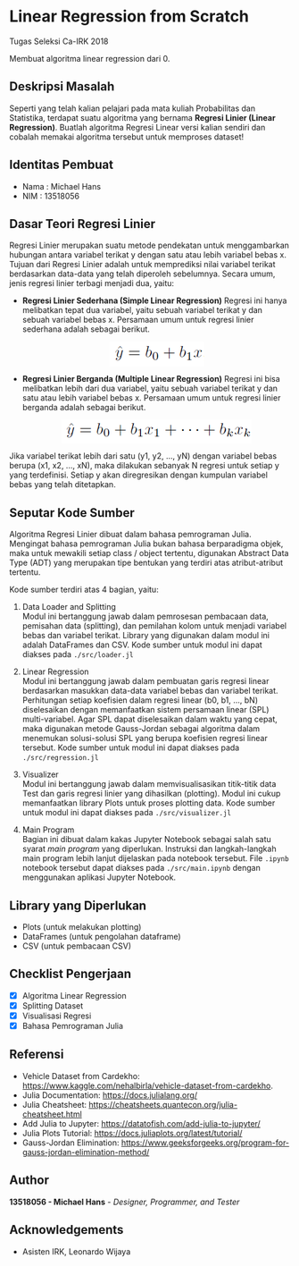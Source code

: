 # Linear Regression from Scratch
Tugas Seleksi Ca-IRK 2018

Membuat algoritma linear regression dari 0.

## Deskripsi Masalah
Seperti yang telah kalian pelajari pada mata kuliah Probabilitas dan Statistika, terdapat suatu algoritma yang bernama <b>Regresi Linier (Linear Regression)</b>. Buatlah algoritma Regresi Linear versi kalian sendiri dan cobalah memakai algoritma tersebut untuk memproses dataset!

## Identitas Pembuat
- Nama    : Michael Hans
- NIM     : 13518056

## Dasar Teori Regresi Linier
Regresi Linier merupakan suatu metode pendekatan untuk menggambarkan hubungan antara variabel terikat y dengan satu atau lebih variabel bebas x. Tujuan dari Regresi Linier adalah untuk memprediksi nilai variabel terikat berdasarkan data-data yang telah diperoleh sebelumnya. Secara umum, jenis regresi linier terbagi menjadi dua, yaitu:
- <b>Regresi Linier Sederhana (Simple Linear Regression)</b>
  Regresi ini hanya melibatkan tepat dua variabel, yaitu sebuah variabel terikat y dan sebuah variabel bebas x. Persamaan umum untuk regresi linier sederhana adalah sebagai berikut.
  <p align="center">
    <img align="center" src="assets/simple-regression.png"
  </p>

- <b>Regresi Linier Berganda (Multiple Linear Regression)</b>
  Regresi ini bisa melibatkan lebih dari dua variabel, yaitu sebuah variabel terikat y dan satu atau lebih variabel bebas x. Persamaan umum untuk regresi linier berganda adalah sebagai berikut.
  <p align="center">
    <img align="center" src="assets/multiple-regression.png"
  </p>

Jika variabel terikat lebih dari satu (y1, y2, ..., yN) dengan variabel bebas berupa (x1, x2, ..., xN), maka dilakukan sebanyak N regresi untuk setiap y yang terdefinisi. Setiap y akan diregresikan dengan kumpulan variabel bebas yang telah ditetapkan.

## Seputar Kode Sumber
Algoritma Regresi Linier dibuat dalam bahasa pemrograman Julia. Mengingat bahasa pemrograman Julia bukan bahasa berparadigma objek, maka untuk mewakili setiap class / object tertentu, digunakan Abstract Data Type (ADT) yang merupakan tipe bentukan yang terdiri atas atribut-atribut tertentu.

Kode sumber terdiri atas 4 bagian, yaitu:
1. Data Loader and Splitting<br>
   Modul ini bertanggung jawab dalam pemrosesan pembacaan data, pemisahan data (splitting), dan pemilahan kolom untuk menjadi variabel bebas dan variabel terikat. Library yang digunakan dalam modul ini adalah DataFrames dan CSV. Kode sumber untuk modul ini dapat diakses pada `./src/loader.jl`

2. Linear Regression<br>
   Modul ini bertanggung jawab dalam pembuatan garis regresi linear berdasarkan masukkan data-data variabel bebas dan variabel terikat. Perhitungan setiap koefisien dalam regresi linear (b0, b1, ..., bN) diselesaikan dengan memanfaatkan sistem persamaan linear (SPL) multi-variabel. Agar SPL dapat diselesaikan dalam waktu yang cepat, maka digunakan metode Gauss-Jordan sebagai algoritma dalam menemukan solusi-solusi SPL yang berupa koefisien regresi linear tersebut. Kode sumber untuk modul ini dapat diakses pada `./src/regression.jl`

3. Visualizer<br>
   Modul ini bertanggung jawab dalam memvisualisasikan titik-titik data Test dan garis regresi linier yang dihasilkan (plotting). Modul ini cukup memanfaatkan library Plots untuk proses plotting data. Kode sumber untuk modul ini dapat diakses pada `./src/visualizer.jl`

4. Main Program<br>
   Bagian ini dibuat dalam kakas Jupyter Notebook sebagai salah satu syarat *main program* yang diperlukan. Instruksi dan langkah-langkah main program lebih lanjut dijelaskan pada notebook tersebut. File `.ipynb` notebook tersebut dapat diakses pada `./src/main.ipynb` dengan menggunakan aplikasi Jupyter Notebook.

## Library yang Diperlukan
- Plots (untuk melakukan plotting)
- DataFrames (untuk pengolahan dataframe)
- CSV (untuk pembacaan CSV)

## Checklist Pengerjaan
- [X] Algoritma Linear Regression
- [X] Splitting Dataset
- [X] Visualisasi Regresi
- [X] Bahasa Pemrograman Julia

## Referensi
- Vehicle Dataset from Cardekho: https://www.kaggle.com/nehalbirla/vehicle-dataset-from-cardekho.
- Julia Documentation: https://docs.julialang.org/
- Julia Cheatsheet: https://cheatsheets.quantecon.org/julia-cheatsheet.html
- Add Julia to Jupyter: https://datatofish.com/add-julia-to-jupyter/
- Julia Plots Tutorial: https://docs.juliaplots.org/latest/tutorial/
- Gauss-Jordan Elimination: https://www.geeksforgeeks.org/program-for-gauss-jordan-elimination-method/

## Author
**13518056 - Michael Hans** - *Designer, Programmer, and Tester*

## Acknowledgements
* Asisten IRK, Leonardo Wijaya
